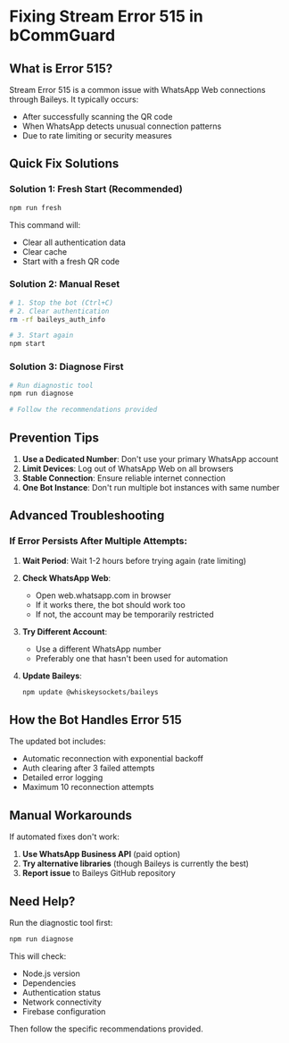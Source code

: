 # Fixing Stream Error 515 in bCommGuard

## What is Error 515?

Stream Error 515 is a common issue with WhatsApp Web connections through Baileys. It typically occurs:
- After successfully scanning the QR code
- When WhatsApp detects unusual connection patterns
- Due to rate limiting or security measures

## Quick Fix Solutions

### Solution 1: Fresh Start (Recommended)
```bash
npm run fresh
```
This command will:
- Clear all authentication data
- Clear cache
- Start with a fresh QR code

### Solution 2: Manual Reset
```bash
# 1. Stop the bot (Ctrl+C)
# 2. Clear authentication
rm -rf baileys_auth_info

# 3. Start again
npm start
```

### Solution 3: Diagnose First
```bash
# Run diagnostic tool
npm run diagnose

# Follow the recommendations provided
```

## Prevention Tips

1. **Use a Dedicated Number**: Don't use your primary WhatsApp account
2. **Limit Devices**: Log out of WhatsApp Web on all browsers
3. **Stable Connection**: Ensure reliable internet connection
4. **One Bot Instance**: Don't run multiple bot instances with same number

## Advanced Troubleshooting

### If Error Persists After Multiple Attempts:

1. **Wait Period**: Wait 1-2 hours before trying again (rate limiting)

2. **Check WhatsApp Web**: 
   - Open web.whatsapp.com in browser
   - If it works there, the bot should work too
   - If not, the account may be temporarily restricted

3. **Try Different Account**:
   - Use a different WhatsApp number
   - Preferably one that hasn't been used for automation

4. **Update Baileys**:
   ```bash
   npm update @whiskeysockets/baileys
   ```

## How the Bot Handles Error 515

The updated bot includes:
- Automatic reconnection with exponential backoff
- Auth clearing after 3 failed attempts
- Detailed error logging
- Maximum 10 reconnection attempts

## Manual Workarounds

If automated fixes don't work:

1. **Use WhatsApp Business API** (paid option)
2. **Try alternative libraries** (though Baileys is currently the best)
3. **Report issue** to Baileys GitHub repository

## Need Help?

Run the diagnostic tool first:
```bash
npm run diagnose
```

This will check:
- Node.js version
- Dependencies
- Authentication status
- Network connectivity
- Firebase configuration

Then follow the specific recommendations provided.